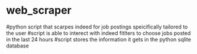 # web_scraper
#python script that scarpes indeed for job postings speicifically tailored to the user
#script is able to interect with indeed fitlters to choose jobs posted in the last 24 hours
#script stores the information it gets in the python sqlite database
